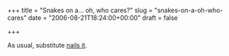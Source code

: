 +++
title = "Snakes on a... oh, who cares?"
slug = "snakes-on-a-oh-who-cares"
date = "2006-08-21T18:24:00+00:00"
draft = false

+++

As usual, substitute [nails it](http://substitute.livejournal.com/1483063.html).
